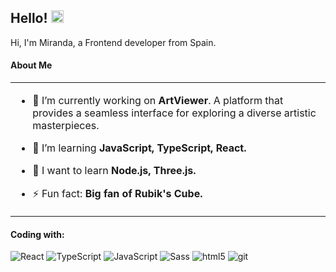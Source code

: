 ## Hello! <img src='https://d.tw93.fun/images/hi.gif' alt='Hi' width="20"/>

Hi, I'm Miranda, a Frontend developer from Spain.

<h4>About Me</h4>
<table width="960px">
<tr>
<td valign="top" width="50%">
  
- 🔭 I’m currently working on **ArtViewer**. A platform that provides a seamless interface for exploring a diverse artistic masterpieces.

- 🌱 I’m learning **JavaScript, TypeScript, React.**
  
- 📝 I want to learn **Node.js, Three.js.**

- ⚡ Fun fact: **Big fan of Rubik's Cube.**

  </table>

<h4>Coding with:</h4>
<p>
  <img alt="React" src="https://img.shields.io/badge/-React-45b8d8?style=flat-square&logo=react&logoColor=white" />
  <img alt="TypeScript" src="https://img.shields.io/badge/-TypeScript-007ACC?style=flat-square&logo=typescript&logoColor=white" />
  <img alt="JavaScript" src="https://img.shields.io/badge/-JavaScript-005ABB?style=flat-square&logo=javascript&logoColor=white" />
  <img alt="Sass" src="https://img.shields.io/badge/-Sass-CC6699?style=flat-square&logo=sass&logoColor=white" />
  <img alt="html5" src="https://img.shields.io/badge/-HTML5-E34F26?style=flat-square&logo=html5&logoColor=white" />
  <img alt="git" src="https://img.shields.io/badge/-Git-F05032?style=flat-square&logo=git&logoColor=white" />

</p>
